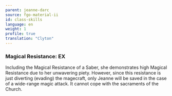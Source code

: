 ```yaml
---
parent: jeanne-darc
source: fgo-material-ii
id: class-skills
language: en
weight: 1
profile: true
translation: "Clyton"
---
```


### Magical Resistance: EX

Including the Magical Resistance of a Saber, she demonstrates high Magical Resistance due to her unwavering piety. However, since this resistance is just diverting (evading) the magecraft, only Jeanne will be saved in the case of a wide-range magic attack. It cannot cope with the sacraments of the Church.
